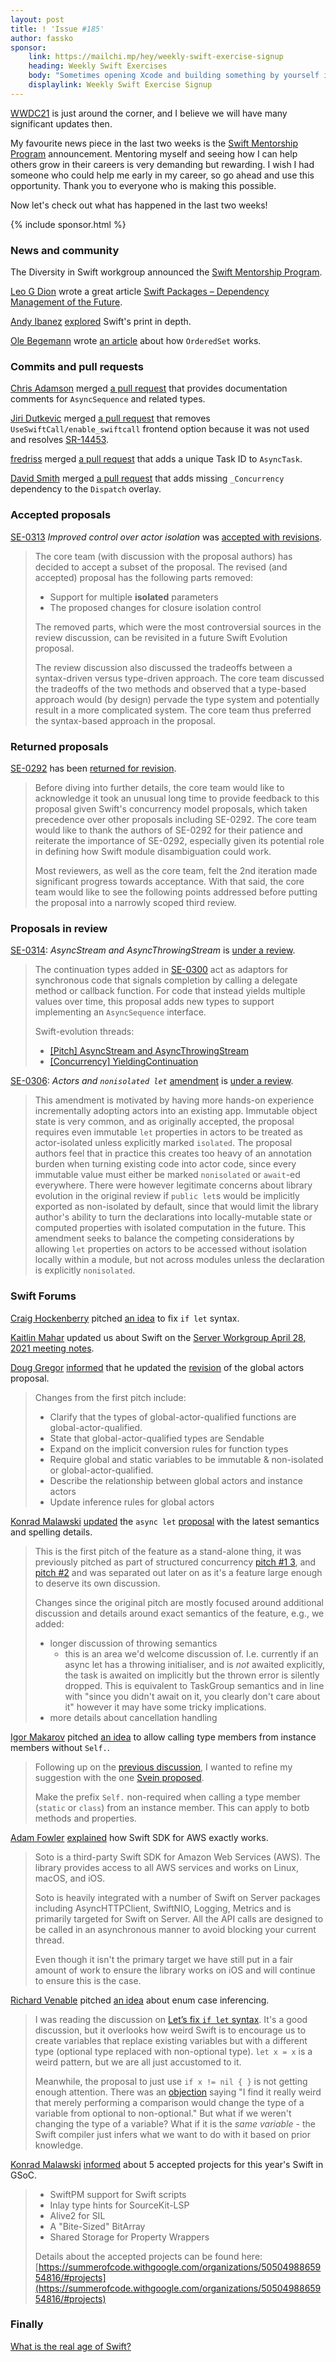 ```yaml
---
layout: post
title: ! 'Issue #185'
author: fassko
sponsor:
    link: https://mailchi.mp/hey/weekly-swift-exercise-signup
    heading: Weekly Swift Exercises
    body: "Sometimes opening Xcode and building something by yourself is a daunting task. Increasing your confidence is key and there's an easy way to do it: practice. Fernando's weekly exercises help you practice concepts like closures and protocols while implementing actual features like dark mode. It's free to join!"
    displaylink: Weekly Swift Exercise Signup
---
```


[WWDC21](https://developer.apple.com/wwdc21/) is just around the corner, and I believe we will have many significant updates then.

My favourite news piece in the last two weeks is the [Swift Mentorship Program](https://swift.org/blog/swift-mentorship-program/) announcement. Mentoring myself and seeing how I can help others grow in their careers is very demanding but rewarding. I wish I had someone who could help me early in my career, so go ahead and use this opportunity. Thank you to everyone who is making this possible.

Now let's check out what has happened in the last two weeks!

<!--excerpt-->

{% include sponsor.html %}

### News and community

The Diversity in Swift workgroup announced the [Swift Mentorship Program](https://swift.org/blog/swift-mentorship-program/).

[Leo G Dion](https://twitter.com/leogdion) wrote a great article [Swift Packages – Dependency Management of the Future](https://learningswift.brightdigit.com/swift-dependency-management-spm/).

[Andy Ibanez](https://twitter.com/AndyIbanezK) [explored](https://www.andyibanez.com/posts/swift-print-in-depth/) Swift's print in depth.

[Ole Begemann](https://twitter.com/olebegemann) wrote [an article](https://oleb.net/2021/ordered-set/) about how `OrderedSet` works.

### Commits and pull requests

[Chris Adamson](https://github.com/invalidname) merged [a pull request](https://github.com/apple/swift/pull/37383) that provides documentation comments for `AsyncSequence` and related types.

[Jiri Dutkevic](https://github.com/jirid) merged [a pull request](https://github.com/apple/swift/pull/37397) that removes `UseSwiftCall/enable_swiftcall` frontend option because it was not used and resolves [SR-14453](https://bugs.swift.org/browse/SR-14453).

[fredriss](https://github.com/fredriss) merged [a pull request](https://github.com/apple/swift/pull/37325) that adds a unique Task ID to `AsyncTask`.

[David Smith](https://twitter.com/Catfish_Man) merged [a pull request](https://github.com/apple/swift/pull/37186) that adds missing `_Concurrency` dependency to the `Dispatch` overlay.

### Accepted proposals

[SE-0313](https://forums.swift.org/t/se-0313-improved-control-over-actor-isolation/47813/35) *Improved control over actor isolation* was [accepted with revisions](https://forums.swift.org/t/accepted-with-revisions-se-0313-improved-control-over-actor-isolation/48573).

> The core team (with discussion with the proposal authors) has decided to accept a subset of the proposal. The revised (and accepted) proposal has the following parts removed:
>
> * Support for multiple **isolated** parameters
> * The proposed changes for closure isolation control
>
> The removed parts, which were the most controversial sources in the review discussion, can be revisited in a future Swift Evolution proposal.
> 
> The review discussion also discussed the tradeoffs between a syntax-driven versus type-driven approach. The core team discussed the tradeoffs of the two methods and observed that a type-based approach would (by design) pervade the type system and potentially result in a more complicated system. The core team thus preferred the syntax-based approach in the proposal.

### Returned proposals

[SE-0292](https://forums.swift.org/t/se-0292-2nd-review-package-registry-service) has been [returned for revision](https://forums.swift.org/t/returned-for-revision-se-0292-package-registry-service/48338).

> Before diving into further details, the core team would like to acknowledge it took an unusual long time to provide feedback to this proposal given Swift's concurrency model proposals, which taken precedence over other proposals including SE-0292. The core team would like to thank the authors of SE-0292 for their patience and reiterate the importance of SE-0292, especially given its potential role in defining how Swift module disambiguation could work.
> 
> Most reviewers, as well as the core team, felt the 2nd iteration made significant progress towards acceptance. With that said, the core team would like to see the following points addressed before putting the proposal into a narrowly scoped third review.

### Proposals in review

[SE-0314](https://github.com/apple/swift-evolution/blob/main/proposals/0314-async-stream.md): *AsyncStream and AsyncThrowingStream* is [under a review](https://forums.swift.org/t/se-0314-asyncstream-and-asyncthrowingstream/48198).

> The continuation types added in [SE-0300](https://github.com/apple/swift-evolution/blob/main/proposals/0300-continuation.md) act as adaptors for synchronous code that signals completion by calling a delegate method or callback function. For code that instead yields multiple values over time, this proposal adds new types to support implementing an `AsyncSequence` interface.
> 
> Swift-evolution threads:
>
> * [[Pitch] AsyncStream and AsyncThrowingStream](https://forums.swift.org/t/pitch-asyncstream-and-asyncthrowingstream/47820)
> * [[Concurrency] YieldingContinuation](https://forums.swift.org/t/concurrency-yieldingcontinuation/47126)

[SE-0306](https://github.com/apple/swift-evolution/blob/main/proposals/0306-actors.md): *Actors and `nonisolated let`* [amendment](https://github.com/apple/swift-evolution/pull/1354/files) is [under a review](https://forums.swift.org/t/amendment-se-0306-actors-and-nonisolated-let/48386).

> This amendment is motivated by having more hands-on experience incrementally adopting actors into an existing app. Immutable object state is very common, and as originally accepted, the proposal requires even immutable `let` properties in actors to be treated as actor-isolated unless explicitly marked `isolated`. The proposal authors feel that in practice this creates too heavy of an annotation burden when turning existing code into actor code, since every immutable  value must either be marked `nonisolated` or `await`-ed everywhere. There were however legitimate concerns about library evolution in the original review if `public let`s would be implicitly exported as non-isolated by default, since that would limit the library author's ability to turn the declarations into locally-mutable state or computed properties with isolated computation in the future. This amendment seeks to balance the competing considerations by allowing `let` properties on actors to be accessed without isolation locally within a module, but not across modules unless the declaration is explicitly `nonisolated`.

### Swift Forums

[Craig Hockenberry](https://twitter.com/chockenberry) pitched [an idea](https://forums.swift.org/t/lets-fix-if-let-syntax/48188) to fix `if let` syntax.

[Kaitlin Mahar](https://twitter.com/k__mahar) updated us about Swift on the [Server Workgroup April 28, 2021 meeting notes](https://forums.swift.org/t/april-28-2021/48265).

[Doug Gregor](https://twitter.com/dgregor79) [informed](https://forums.swift.org/t/pitch-2-global-actors/48332) that he updated the [revision](https://github.com/DougGregor/swift-evolution/blob/global-actors/proposals/nnnn-global-actors.md) of the global actors proposal.

> Changes from the first pitch include:
>
> * Clarify that the types of global-actor-qualified functions are global-actor-qualified.
> * State that global-actor-qualified types are Sendable
> * Expand on the implicit conversion rules for function types
> * Require global and static variables to be immutable & non-isolated or global-actor-qualified.
> * Describe the relationship between global actors and instance actors
> * Update inference rules for global actors  

[Konrad Malawski](https://twitter.com/ktosopl) [updated](https://forums.swift.org/t/pitch-3-async-let/48336) the `async let` [proposal](https://github.com/ktoso/swift-evolution/blob/d44f5dc31fa91c7e029ae9c17a5256af0c1a91aa/proposals/mmmm-async-let.md) with the latest semantics and spelling details.

> This is the first pitch of the feature as a stand-alone thing, it was previously pitched as part of structured concurrency [pitch #1 3](https://forums.swift.org/t/concurrency-structured-concurrency/41622), and [pitch #2](https://forums.swift.org/t/pitch-2-structured-concurrency/43452) and was separated out later on as it's a feature large enough to deserve its own discussion.
>
> Changes since the original pitch are mostly focused around additional discussion and details around exact semantics of the feature, e.g., we added:
>
> * longer discussion of throwing semantics
>   * this is an area we'd welcome discussion of. I.e. currently if an async let has a throwing initialiser, and is _not_ awaited explicitly, the task is awaited on implicitly but the thrown error is silently dropped. This is equivalent to TaskGroup semantics and in line with "since you didn't await on it, you clearly don't care about it" however it may have some tricky implications.
> * more details about cancellation handling

[Igor Makarov](https://forums.swift.org/u/igor-makarov) pitched [an idea](https://forums.swift.org/t/allow-calling-type-members-from-instance-members-without-self/48389) to allow calling type members from instance members without `Self.`.

> Following up on the [previous discussion](https://forums.swift.org/t/modifier-to-make-a-func-on-a-type-a-free-function/47749), I wanted to refine my suggestion with the one [Svein proposed](https://forums.swift.org/t/modifier-to-make-a-func-on-a-type-a-free-function/47749/18).
> 
> Make the prefix `Self.` non-required when calling a type member (`static` or `class`) from an instance member. This can apply to botb methods and properties.

[Adam Fowler](https://twitter.com/o_aberration) [explained](https://forums.swift.org/t/about-the-soto-category/48509/2) how Swift SDK for AWS exactly works.

> Soto is a third-party Swift SDK for Amazon Web Services (AWS). The library provides access to all AWS services and works on Linux, macOS, and iOS.
> 
> Soto is heavily integrated with a number of Swift on Server packages including AsyncHTTPClient, SwiftNIO, Logging, Metrics and is primarily targeted for Swift on Server. All the API calls are designed to be called in an asynchronous manner to avoid blocking your current thread.
>
> Even though it isn't the primary target we have still put in a fair amount of work to ensure the library works on iOS and will continue to ensure this is the case.

[Richard Venable](https://forums.swift.org/u/rvenable) pitched [an idea](https://forums.swift.org/t/pitch-enum-case-inferencing/48536) about enum case inferencing.

> I was reading the discussion on [Let’s fix `if let` syntax](https://forums.swift.org/t/lets-fix-if-let-syntax). It's a good discussion, but it overlooks how weird Swift is to encourage us to create variables that replace existing variables but with a different type (optional type replaced with non-optional type). `let x = x` is a weird pattern, but we are all just accustomed to it.
> 
> Meanwhile, the proposal to just use `if x != nil { }` is not getting enough attention. There was an [objection](https://forums.swift.org/t/lets-fix-if-let-syntax/48188/12) saying "I find it really weird that merely performing a comparison would change the type of a variable from optional to non-optional." But what if we weren't changing the type of a variable? What if it is the _same variable_ - the Swift compiler just infers what we want to do with it based on prior knowledge.

[Konrad Malawski](https://twitter.com/ktosopl) [informed](https://forums.swift.org/t/swift-to-participate-in-gsoc-2021/44689/29) about 5 accepted projects for this year's Swift in GSoC.

> * SwiftPM support for Swift scripts
> * Inlay type hints for SourceKit-LSP
> * Alive2 for SIL
> * A "Bite-Sized" BitArray
> * Shared Storage for Property Wrappers
> 
> Details about the accepted projects can be found here: [https://summerofcode.withgoogle.com/organizations/5050498865954816/#projects](https://summerofcode.withgoogle.com/organizations/5050498865954816/#projects)

### Finally

[What is the real age of Swift?](https://twitter.com/jckarter/status/1392892679852199939)

